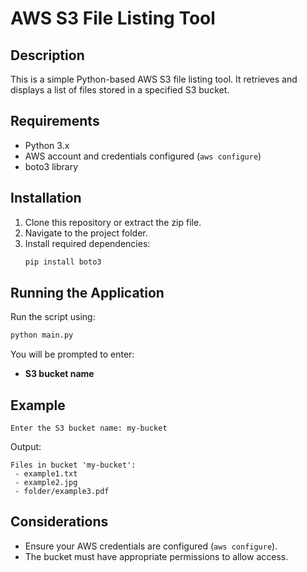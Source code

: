 # AWS S3 File Listing Tool

## Description
This is a simple Python-based AWS S3 file listing tool. It retrieves and displays a list of files stored in a specified S3 bucket.

## Requirements
- Python 3.x
- AWS account and credentials configured (`aws configure`)
- boto3 library

## Installation
1. Clone this repository or extract the zip file.
2. Navigate to the project folder.
3. Install required dependencies:
   ```bash
   pip install boto3
   ```

## Running the Application
Run the script using:
```bash
python main.py
```
You will be prompted to enter:
- **S3 bucket name**

## Example
```
Enter the S3 bucket name: my-bucket
```
Output:
```
Files in bucket 'my-bucket':
 - example1.txt
 - example2.jpg
 - folder/example3.pdf
```

## Considerations
- Ensure your AWS credentials are configured (`aws configure`).
- The bucket must have appropriate permissions to allow access.
